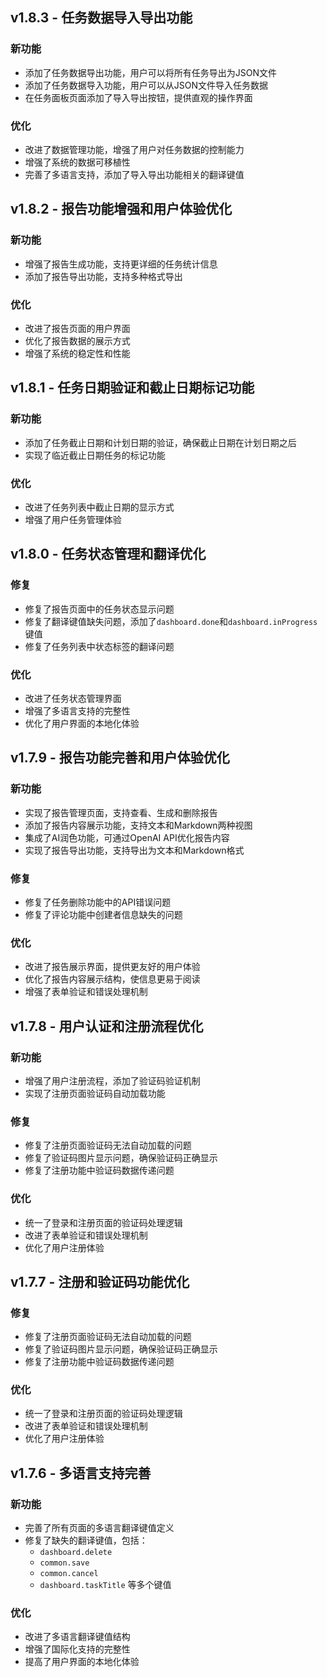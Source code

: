 ## v1.8.3 - 任务数据导入导出功能

### 新功能
- 添加了任务数据导出功能，用户可以将所有任务导出为JSON文件
- 添加了任务数据导入功能，用户可以从JSON文件导入任务数据
- 在任务面板页面添加了导入导出按钮，提供直观的操作界面

### 优化
- 改进了数据管理功能，增强了用户对任务数据的控制能力
- 增强了系统的数据可移植性
- 完善了多语言支持，添加了导入导出功能相关的翻译键值

## v1.8.2 - 报告功能增强和用户体验优化

### 新功能
- 增强了报告生成功能，支持更详细的任务统计信息
- 添加了报告导出功能，支持多种格式导出

### 优化
- 改进了报告页面的用户界面
- 优化了报告数据的展示方式
- 增强了系统的稳定性和性能

## v1.8.1 - 任务日期验证和截止日期标记功能

### 新功能
- 添加了任务截止日期和计划日期的验证，确保截止日期在计划日期之后
- 实现了临近截止日期任务的标记功能

### 优化
- 改进了任务列表中截止日期的显示方式
- 增强了用户任务管理体验

## v1.8.0 - 任务状态管理和翻译优化

### 修复
- 修复了报告页面中的任务状态显示问题
- 修复了翻译键值缺失问题，添加了`dashboard.done`和`dashboard.inProgress`键值
- 修复了任务列表中状态标签的翻译问题

### 优化
- 改进了任务状态管理界面
- 增强了多语言支持的完整性
- 优化了用户界面的本地化体验

## v1.7.9 - 报告功能完善和用户体验优化

### 新功能
- 实现了报告管理页面，支持查看、生成和删除报告
- 添加了报告内容展示功能，支持文本和Markdown两种视图
- 集成了AI润色功能，可通过OpenAI API优化报告内容
- 实现了报告导出功能，支持导出为文本和Markdown格式

### 修复
- 修复了任务删除功能中的API错误问题
- 修复了评论功能中创建者信息缺失的问题

### 优化
- 改进了报告展示界面，提供更友好的用户体验
- 优化了报告内容展示结构，使信息更易于阅读
- 增强了表单验证和错误处理机制

## v1.7.8 - 用户认证和注册流程优化

### 新功能
- 增强了用户注册流程，添加了验证码验证机制
- 实现了注册页面验证码自动加载功能

### 修复
- 修复了注册页面验证码无法自动加载的问题
- 修复了验证码图片显示问题，确保验证码正确显示
- 修复了注册功能中验证码数据传递问题

### 优化
- 统一了登录和注册页面的验证码处理逻辑
- 改进了表单验证和错误处理机制
- 优化了用户注册体验

## v1.7.7 - 注册和验证码功能优化

### 修复
- 修复了注册页面验证码无法自动加载的问题
- 修复了验证码图片显示问题，确保验证码正确显示
- 修复了注册功能中验证码数据传递问题

### 优化
- 统一了登录和注册页面的验证码处理逻辑
- 改进了表单验证和错误处理机制
- 优化了用户注册体验

## v1.7.6 - 多语言支持完善

### 新功能
- 完善了所有页面的多语言翻译键值定义
- 修复了缺失的翻译键值，包括：
  - `dashboard.delete`
  - `common.save`
  - `common.cancel`
  - `dashboard.taskTitle` 等多个键值

### 优化
- 改进了多语言翻译键值结构
- 增强了国际化支持的完整性
- 提高了用户界面的本地化体验